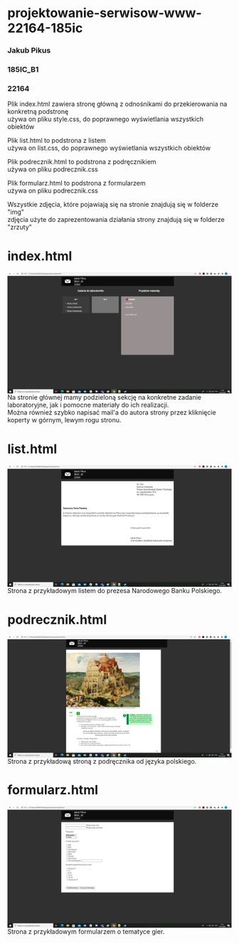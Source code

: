 # projektowanie-serwisow-www-22164-185ic





<h3>Jakub Pikus</h3>
<h3>185IC_B1</h3>
<h3>22164</h3>


<p>Plik index.html zawiera stronę główną z odnośnikami do przekierowania na konkretną podstronę<br>
używa on pliku style.css, do poprawnego wyświetlania wszystkich obiektów</p>

<p>Plik list.html to podstrona z listem<br>
używa on list.css, do poprawnego wyświetlania wszystkich obiektów</p>


<p>Plik podrecznik.html to podstrona z podręcznikiem<br>
używa on pliku podrecznik.css</p>


<p>Plik formularz.html to podstrona z formularzem<br>
używa on pliku podrecznik.css</p>


<p>Wszystkie zdjęcia, które pojawiają się na stronie znajdują się w folderze "img"<br>
zdjęcia użyte do zaprezentowania działania strony znajdują się w folderze "zrzuty"</p>









# index.html

<img src="zrzuty/index.png" alt="index"  style="float: left;" />

<p>Na stronie głównej mamy podzieloną sekcję na konkretne zadanie laboratoryjne, jak i pomocne materiały do ich realizacji.<br>
Można również szybko napisać mail'a do autora strony przez kliknięcie koperty w górnym, lewym rogu stronu.</p>



# list.html

<img src="zrzuty/list.png" alt="list"  style="float: left;" />

<p>Strona z przykładowym listem do prezesa Narodowego Banku Polskiego.</p>



# podrecznik.html

<img src="zrzuty/podrecznik.png" alt="podrecznik"  style="float: left;" />

<p>Strona z przykładową stroną z podręcznika od języka polskiego.</p>



# formularz.html

<img src="zrzuty/formularz.png" alt="formularz"  style="float: left;" />

<p>Strona z przykładowym formularzem o tematyce gier.</p>
